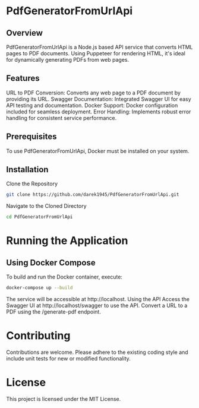 # PdfGeneratorFromUrlApi

## Overview
PdfGeneratorFromUrlApi is a Node.js based API service that converts HTML pages to PDF documents. Using Puppeteer for rendering HTML, it's ideal for dynamically generating PDFs from web pages.

## Features
URL to PDF Conversion: Converts any web page to a PDF document by providing its URL.
Swagger Documentation: Integrated Swagger UI for easy API testing and documentation.
Docker Support: Docker configuration included for seamless deployment.
Error Handling: Implements robust error handling for consistent service performance.

## Prerequisites
To use PdfGeneratorFromUrlApi, Docker must be installed on your system.

## Installation
Clone the Repository
```bash
git clone https://github.com/darek1945/PdfGeneratorFromUrlApi.git
```
Navigate to the Cloned Directory
```bash
cd PdfGeneratorFromUrlApi
```
# Running the Application
## Using Docker Compose

To build and run the Docker container, execute:
```bash
docker-compose up --build
```
The service will be accessible at http://localhost.
Using the API
Access the Swagger UI at http://localhost/swagger to use the API.
Convert a URL to a PDF using the /generate-pdf endpoint.

# Contributing
Contributions are welcome. Please adhere to the existing coding style and include unit tests for new or modified functionality.

# License
This project is licensed under the MIT License.
